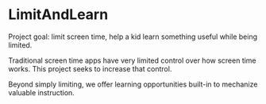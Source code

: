 # LimitAndLearn
Project goal: limit screen time, help a kid learn something useful while being limited.

Traditional screen time apps have very limited control over how screen time works. This project seeks to increase that control.

Beyond simply limiting, we offer learning opportunities built-in to mechanize valuable instruction.
